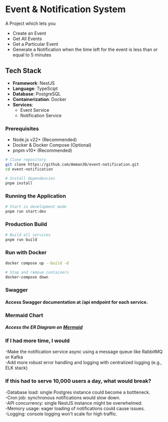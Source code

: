 # Event & Notification System

A Project which lets you 
- Create an Event  
- Get All Events  
- Get a Particular Event  
- Generate a Notification when the time left for the event is less than or equal to 5 minutes 

## Tech Stack

- **Framework**: NestJS
- **Language**: TypeScipt
- **Database**: PostgreSQL
- **Containerization**: Docker
- **Services**:
  - Event Service
  - Notification Service

### Prerequisites

- Node.js v22+ (Recommended)
- Docker & Docker Compose (Optional)
- pnpm v10+ (Recommended)


```bash
# Clone repository
git clone https://github.com/Amman30/event-notification.git
cd event-notification

# Install dependencies
pnpm install
```
### Running the Application

```bash
# Start in development mode
pnpm run start:dev     
```

### Production Build
```bash
# Build all services
pnpm run build
```

### Run with Docker
```bash 
docker compose up --build -d

# Stop and remove containers
docker-compose down
```

### Swagger 
#### Access Swagger documentation at /api endpoint for each service.


### Mermaid Chart
##### Access the ER Diagram on <a href="https://mermaid.live/edit#pako:eNqNUMGKwjAQ_ZUw5yqxTW3NbXEViqALW_aw9BLMWAM2LWmyrNb--6bqrqCXHXJ5M-_Nm5cOtrVE4IDmVYnSiKrQxNfiY7HO30l3RUM5pyTx721177XWKF0Sq-wBn7oS261RjVW1vs-sqrC1omrsiUhhMff4Ou2LG229ybNlNn_Js836vxf4pa0o8YGLX6htJsly9WBxS3c-j0Z192DISQF70ZJK6GMBhYYASqMkcGscBlChqcQA4XJZAXaPPgIMMok74Q52UPVe1gj9WdfVr9LUrtwD34lD65Frhvi3P_-joJZo5rXTFjibXlYA7-AbeJjOxjSMGJ2xaUSTiMUBHIHHdJxMw2QSsSiJEhomfQCniykdp5N4FrFJTJmnJ2na_wAXAJI8">Mermaid</a> 


### If I had more time, I would
-Make the notification service async using a message queue like RabbitMQ or Kafka
<br />
-Add more robust error handling and logging with centralized logging (e.g., ELK stack)


### If this had to serve 10,000 users a day, what would break?

-Database load: single Postgres instance could become a bottleneck.
<br />
-Cron job: synchronous notifications would slow down.
<br />
-API concurrency: single NestJS instance might be overwhelmed.
<br />
-Memory usage: eager loading of notifications could cause issues.
<br />
-Logging: console logging won’t scale for high traffic.
